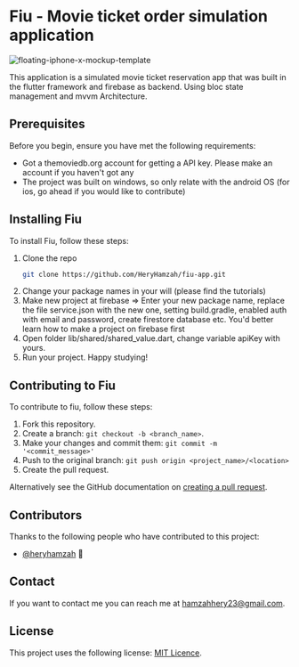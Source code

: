 # Fiu - Movie ticket order simulation application

![floating-iphone-x-mockup-template](https://user-images.githubusercontent.com/73412329/131820921-ce651ca5-8b44-4e22-95d9-31af7f90ae43.png)

This application is a simulated movie ticket reservation app that was built in the flutter framework and firebase as backend. Using bloc state management and mvvm Architecture.

## Prerequisites

Before you begin, ensure you have met the following requirements:

- Got a themoviedb.org account for getting a API key. Please make an account if you haven't got any
- The project was built on windows, so only relate with the android OS (for ios, go ahead if you would like to contribute)

## Installing Fiu

To install Fiu, follow these steps:

1. Clone the repo
    ```sh
   git clone https://github.com/HeryHamzah/fiu-app.git
   ```
3. Change your package names in your will (please find the tutorials)
4. Make new project at firebase => Enter your new package name, replace the file service.json with the new one, setting build.gradle, enabled auth with email and password, create firestore database etc. You'd better learn how to make a project on firebase first
5. Open folder lib/shared/shared_value.dart, change variable apiKey with yours.
6. Run your project. Happy studying!

## Contributing to Fiu

<!--- If your README is long or you have some specific process or steps you want contributors to follow, consider creating a separate CONTRIBUTING.md file--->

To contribute to fiu, follow these steps:

1. Fork this repository.
2. Create a branch: `git checkout -b <branch_name>`.
3. Make your changes and commit them: `git commit -m '<commit_message>'`
4. Push to the original branch: `git push origin <project_name>/<location>`
5. Create the pull request.

Alternatively see the GitHub documentation on [creating a pull request](https://help.github.com/en/github/collaborating-with-issues-and-pull-requests/creating-a-pull-request).

## Contributors

Thanks to the following people who have contributed to this project:

- [@heryhamzah](https://github.com/heryhamzah) 📖

## Contact

If you want to contact me you can reach me at <hamzahhery23@gmail.com>.

## License

<!--- If you're not sure which open license to use see https://choosealicense.com/--->

This project uses the following license: [MIT Licence](https://github.com/HeryHamzah/fiu-app/blob/main/LICENSE).
